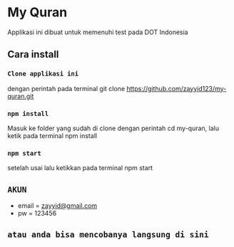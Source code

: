 # My Quran

Applikasi ini dibuat untuk memenuhi test pada DOT Indonesia

## Cara install

### `Clone applikasi ini `

dengan perintah pada terminal git clone https://github.com/zayyid123/my-quran.git

### `npm install`

Masuk ke folder yang sudah di clone dengan perintah cd my-quran, lalu ketik pada terminal npm install

### `npm start`

setelah usai lalu ketikkan pada terminal npm start

## `AKUN`

- email = zayyid@gmail.com
- pw = 123456

## `atau anda bisa mencobanya langsung di sini`

